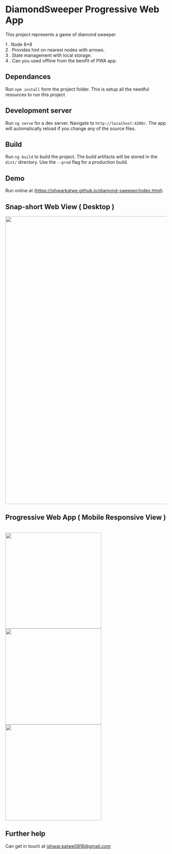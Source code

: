 # DiamondSweeper Progressive Web App

This project represents a game of diamond sweeper

1 . Node 8*8 <br>
2 . Provides hint on nearest nodes with arrows. <br>
3 . State management with local storage. <br>
4 . Can you used offline from the benifit of PWA app. <br>

## Dependances
Run `npm install` form the project folder. This is setup all the needful resources to run this project

## Development server

Run `ng serve` for a dev server. Navigate to `http://localhost:4200/`. The app will automatically reload if you change any of the source files.

## Build

Run `ng build` to build the project. The build artifacts will be stored in the `dist/` directory. Use the `--prod` flag for a production build.

## Demo

Run online at (https://ishwarkatwe.github.io/diamond-sweeper/index.html).

## Snap-short Web View ( Desktop ) <br>
<img src="https://raw.githubusercontent.com/ishwarkatwe/diamond-sweeper/master/src/assets/snap/desktop.png" width="900" />

## Progressive Web App ( Mobile Responsive View )
<br>
<img src="https://raw.githubusercontent.com/ishwarkatwe/diamond-sweeper/master/src/assets/snap/mobile_1.png" width="300" />
<img src="https://raw.githubusercontent.com/ishwarkatwe/diamond-sweeper/master/src/assets/snap/mobile_2.png" width="300" />
<img src="https://raw.githubusercontent.com/ishwarkatwe/diamond-sweeper/master/src/assets/snap/mobile_3.png" width="300" />


## Further help

Can get in touch at ishwar.katwe0816@gmail.com

